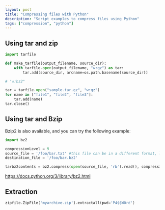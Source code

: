 ```yaml
---
layout: post
title: "Compressing files with Python"
description: "Script examples to compress files using Python"
tags: ["compression", "python"]
---
```



## Using tar and zip

```py
import tarfile

def make_tarfile(output_filename, source_dir):
    with tarfile.open(output_filename, "w:gz") as tar:
        tar.add(source_dir, arcname=os.path.basename(source_dir))

# "w:bz2"

tar = tarfile.open("sample.tar.gz", "w:gz")
for name in ["file1", "file2", "file3"]:
    tar.add(name)
tar.close()
```

## Using tar and Bzip

Bzip2 is also available, and you can try the following example:

```py
import bz2

compressionLevel = 9
source_file = '/foo/bar.txt' #this file can be in a different format, like .csv or others...
destination_file = '/foo/bar.bz2'

tarbz2contents = bz2.compress(open(source_file, 'rb').read(), compressionLevel)
```

https://docs.python.org/3/library/bz2.html


## Extraction

```py
zipfile.ZipFile('myarchive.zip').extractall(pwd='P4$$W0rd')
```